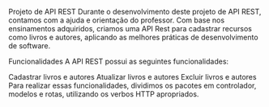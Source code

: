 Projeto de API REST
Durante o desenvolvimento deste projeto de API REST, contamos com a ajuda e orientação do professor. Com base nos ensinamentos adquiridos, criamos uma API Rest para cadastrar recursos como livros e autores, aplicando as melhores práticas de desenvolvimento de software.

Funcionalidades
A API REST possui as seguintes funcionalidades:

Cadastrar livros e autores
Atualizar livros e autores
Excluir livros e autores
Para realizar essas funcionalidades, dividimos os pacotes em controlador, modelos e rotas, utilizando os verbos HTTP apropriados.
